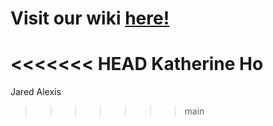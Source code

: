 # Visit our wiki [here!](https://github.com/StanfordCS194/spr23-Team6/wiki)
<<<<<<< HEAD
Katherine Ho
=======
Jared
Alexis
>>>>>>> main
